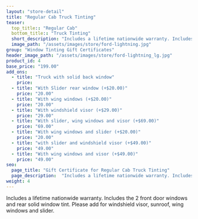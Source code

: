 ```yaml
---
layout: "store-detail"
title: "Regular Cab Truck Tinting"
teaser:
  top_title:: "Regular Cab"
  bottom_title:: "Truck Tinting"
  short_description: "Includes a lifetime nationwide warranty. Includes the 2 front door windows and rear solid window tint."
  image_path: "/assets/images/store/ford-lightning.jpg"
group: "Window Tinting Gift Certificates"
header_image_path: "/assets/images/store/ford-lightning_lg.jpg"
product_id: 4
base_price: "199.00"
add_ons:
  - title: "Truck with solid back window"
    price:
  - title: "With Slider rear window (+$20.00)"
    price: "20.00"
  - title: "With wing windows (+$20.00)"
    price: "20.00"
  - title: "With windshield visor (+$29.00)"
    price: "29.00"
  - title: "With slider, wing windows and visor (+$69.00)"
    price: "69.00"
  - title: "With wing windows and slider (+$20.00)"
    price: "20.00"
  - title: "with slider and windshield visor (+$49.00)"
    price: "49.00"
  - title: "With wing windows and visor (+$49.00)"
    price: "49.00"
seo:
  page_title: "Gift Certificate for Regular Cab Truck Tinting"
  page_description:  "Includes a lifetime nationwide warranty. Includes the 2 front door windows and rear solid window tint. "
weight: 4
---
```

Includes a lifetime nationwide warranty. Includes the 2 front door windows and rear solid window tint. Please add for windshield visor, sunroof, wing windows and slider.
